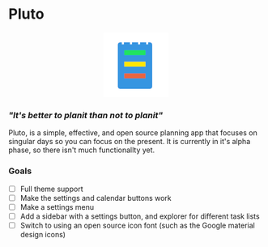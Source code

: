 # Pluto
<p align="center">
  <img src="assets/favicon.ico" />
</p>

### _"It's better to planit than not to planit"_

Pluto, is a simple, effective, and open source planning app that focuses on singular days so you can focus on the present. It is currently in it's alpha phase, so there isn't much functionallty yet.

### Goals
- [ ] Full theme support
- [ ] Make the settings and calendar buttons work
- [ ] Make a settings menu
- [ ] Add a sidebar with a settings button, and explorer for different task lists
- [ ] Switch to using an open source icon font (such as the Google material design icons)
